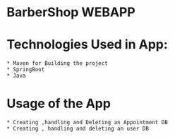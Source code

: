 # BarberShop WEBAPP

# Technologies Used in App:
    * Maven for Building the project
    * SpringBoot 
    * Java 
# Usage of the App
    * Creating ,handling and Deleting an Appointment DB
    * Creating , handling and deleting an user DB 
    

